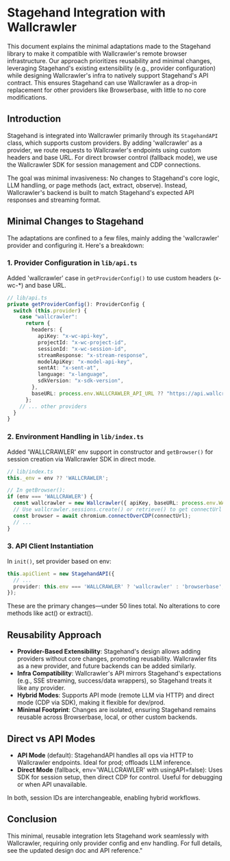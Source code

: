 # Stagehand Integration with Wallcrawler

This document explains the minimal adaptations made to the Stagehand library to make it compatible with Wallcrawler's remote browser infrastructure. Our approach prioritizes reusability and minimal changes, leveraging Stagehand's existing extensibility (e.g., provider configuration) while designing Wallcrawler's infra to natively support Stagehand's API contract. This ensures Stagehand can use Wallcrawler as a drop-in replacement for other providers like Browserbase, with little to no core modifications.

## Introduction

Stagehand is integrated into Wallcrawler primarily through its `StagehandAPI` class, which supports custom providers. By adding 'wallcrawler' as a provider, we route requests to Wallcrawler's endpoints using custom headers and base URL. For direct browser control (fallback mode), we use the Wallcrawler SDK for session management and CDP connections.

The goal was minimal invasiveness: No changes to Stagehand's core logic, LLM handling, or page methods (act, extract, observe). Instead, Wallcrawler's backend is built to match Stagehand's expected API responses and streaming format.

## Minimal Changes to Stagehand

The adaptations are confined to a few files, mainly adding the 'wallcrawler' provider and configuring it. Here's a breakdown:

### 1. Provider Configuration in `lib/api.ts`

Added 'wallcrawler' case in `getProviderConfig()` to use custom headers (x-wc-\*) and base URL.

```typescript
// lib/api.ts
private getProviderConfig(): ProviderConfig {
  switch (this.provider) {
    case "wallcrawler":
      return {
        headers: {
          apiKey: "x-wc-api-key",
          projectId: "x-wc-project-id",
          sessionId: "x-wc-session-id",
          streamResponse: "x-stream-response",
          modelApiKey: "x-model-api-key",
          sentAt: "x-sent-at",
          language: "x-language",
          sdkVersion: "x-sdk-version",
        },
        baseURL: process.env.WALLCRAWLER_API_URL ?? "https://api.wallcrawler.dev/v1",
      };
    // ... other providers
  }
}
```

### 2. Environment Handling in `lib/index.ts`

Added 'WALLCRAWLER' env support in constructor and `getBrowser()` for session creation via Wallcrawler SDK in direct mode.

```typescript
// lib/index.ts
this._env = env ?? 'WALLCRAWLER';

// In getBrowser():
if (env === 'WALLCRAWLER') {
  const wallcrawler = new Wallcrawler({ apiKey, baseURL: process.env.WALLCRAWLER_BASE_URL });
  // Use wallcrawler.sessions.create() or retrieve() to get connectUrl
  const browser = await chromium.connectOverCDP(connectUrl);
  // ...
}
```

### 3. API Client Instantiation

In `init()`, set provider based on env:

```typescript
this.apiClient = new StagehandAPI({
  // ...
  provider: this.env === 'WALLCRAWLER' ? 'wallcrawler' : 'browserbase',
});
```

These are the primary changes—under 50 lines total. No alterations to core methods like act() or extract().

## Reusability Approach

- **Provider-Based Extensibility**: Stagehand's design allows adding providers without core changes, promoting reusability. Wallcrawler fits as a new provider, and future backends can be added similarly.
- **Infra Compatibility**: Wallcrawler's API mirrors Stagehand's expectations (e.g., SSE streaming, success/data wrappers), so Stagehand treats it like any provider.
- **Hybrid Modes**: Supports API mode (remote LLM via HTTP) and direct mode (CDP via SDK), making it flexible for dev/prod.
- **Minimal Footprint**: Changes are isolated, ensuring Stagehand remains reusable across Browserbase, local, or other custom backends.

## Direct vs API Modes

- **API Mode** (default): StagehandAPI handles all ops via HTTP to Wallcrawler endpoints. Ideal for prod; offloads LLM inference.
- **Direct Mode** (fallback, env='WALLCRAWLER' with usingAPI=false): Uses SDK for session setup, then direct CDP for control. Useful for debugging or when API unavailable.

In both, session IDs are interchangeable, enabling hybrid workflows.

## Conclusion

This minimal, reusable integration lets Stagehand work seamlessly with Wallcrawler, requiring only provider config and env handling. For full details, see the updated design doc and API reference."
